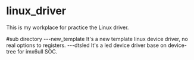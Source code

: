 # linux_driver
This is my workplace for practice the Linux driver.

#sub directory
---new_template It's a new template linux device driver, no real options to registers.
---dtsled	It's a led device driver base on device-tree for imx6ull SOC.

